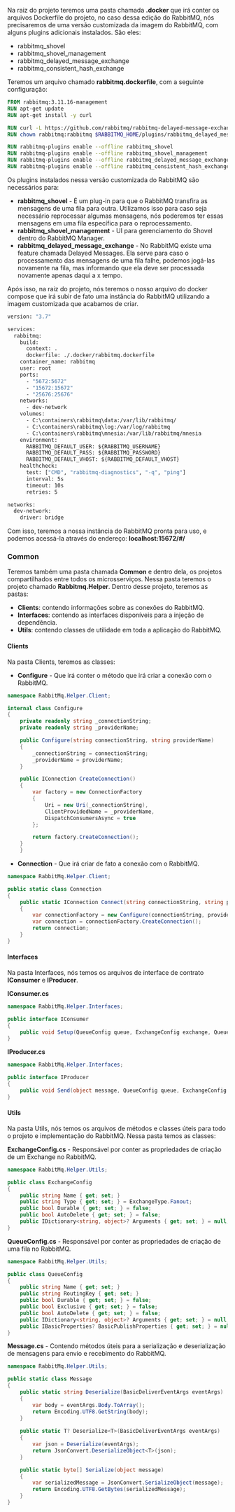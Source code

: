 Na raiz do projeto teremos uma pasta chamada **.docker** que irá conter os arquivos Dockerfile do projeto, no caso dessa edição do RabbitMQ, nós precisaremos de uma versão customizada da imagem do RabbitMQ, com alguns plugins adicionais instalados. São eles:

- rabbitmq_shovel
- rabbitmq_shovel_management
- rabbitmq_delayed_message_exchange
- rabbitmq_consistent_hash_exchange

Teremos um arquivo chamado **rabbitmq.dockerfile**, com a seguinte configuração:

```dockerfile
FROM rabbitmq:3.11.16-management
RUN apt-get update
RUN apt-get install -y curl

RUN curl -L https://github.com/rabbitmq/rabbitmq-delayed-message-exchange/releases/download/v3.12.0/rabbitmq_delayed_message_exchange-3.12.0.ez > $RABBITMQ_HOME/plugins/rabbitmq_delayed_message_exchange-3.12.0.ez
RUN chown rabbitmq:rabbitmq $RABBITMQ_HOME/plugins/rabbitmq_delayed_message_exchange-3.12.0.ez

RUN rabbitmq-plugins enable --offline rabbitmq_shovel
RUN rabbitmq-plugins enable --offline rabbitmq_shovel_management
RUN rabbitmq-plugins enable --offline rabbitmq_delayed_message_exchange
RUN rabbitmq-plugins enable --offline rabbitmq_consistent_hash_exchange
```

Os plugins instalados nessa versão customizada do RabbitMQ são necessários para:

- **rabbitmq_shovel** - É um plug-in para que o RabbitMQ transfira as mensagens de uma fila para outra. Utilizamos isso para caso seja necessário reprocessar algumas mensagens, nós poderemos ter essas mensagens em uma fila específica para o reprocessamento.
- **rabbitmq_shovel_management** - UI para gerenciamento do Shovel dentro do RabbitMQ Manager.
- **rabbitmq_delayed_message_exchange** - No RabbitMQ existe uma feature chamada Delayed Messages. Ela serve para caso o processamento das mensagens de uma fila falhe, podemos jogá-las novamente na fila, mas informando que ela deve ser processada novamente apenas daqui a x tempo.

Após isso, na raiz do projeto, nós teremos o nosso arquivo do docker compose que irá subir de fato uma instância do RabbitMQ utilizando a imagem customizada que acabamos de criar.


```dockerfile
version: "3.7"

services:
  rabbitmq:
    build:
      context: .
      dockerfile: ./.docker/rabbitmq.dockerfile
    container_name: rabbitmq
    user: root
    ports:
      - "5672:5672"
      - "15672:15672"
      - "25676:25676"
    networks:
      - dev-network
    volumes:
      - C:\containers\rabbitmq\data:/var/lib/rabbitmq/
      - C:\containers\rabbitmq\log:/var/log/rabbitmq
      - C:\containers\rabbitmq\mnesia:/var/lib/rabbitmq/mnesia
    environment:
      RABBITMQ_DEFAULT_USER: ${RABBITMQ_USERNAME}
      RABBITMQ_DEFAULT_PASS: ${RABBITMQ_PASSWORD}
      RABBITMQ_DEFAULT_VHOST: ${RABBITMQ_DEFAULT_VHOST}
    healthcheck:
      test: ["CMD", "rabbitmq-diagnostics", "-q", "ping"]
      interval: 5s
      timeout: 10s
      retries: 5

networks:
  dev-network:
    driver: bridge
```

Com isso, teremos a nossa instância do RabbitMQ pronta para uso, e podemos acessá-la através do endereço: **localhost:15672/#/**

### Common
Teremos também uma pasta chamada **Common** e dentro dela, os projetos compartilhados entre todos os microsserviços. Nessa pasta teremos o projeto chamado **Rabbitmq.Helper**. Dentro desse projeto, teremos as pastas:

- **Clients**: contendo informações sobre as conexões do RabbitMQ.
- **Interfaces**: contendo as interfaces disponíveis para a injeção de dependência.
- **Utils**: contendo classes de utilidade em toda a aplicação do RabbitMQ.

#### Clients
Na pasta Clients, teremos as classes:

- **Configure** - Que irá conter o método que irá criar a conexão com o RabbitMQ.

```C#
namespace RabbitMq.Helper.Client;

internal class Configure
{
	private readonly string _connectionString;
	private readonly string _providerName;

	public Configure(string connectionString, string providerName)
	{
		_connectionString = connectionString;
		_providerName = providerName;
	}

	public IConnection CreateConnection()
	{
		var factory = new ConnectionFactory
		{
			Uri = new Uri(_connectionString),
			ClientProvidedName = _providerName,
			DispatchConsumersAsync = true
		};

		return factory.CreateConnection();
	}
	}
```

- **Connection** - Que irá criar de fato a conexão com o RabbitMQ.

````C#
namespace RabbitMq.Helper.Client;

public static class Connection
{
	public static IConnection Connect(string connectionString, string providerName)
	{
		var connectionFactory = new Configure(connectionString, providerName);
		var connection = connectionFactory.CreateConnection();
		return connection;
	}
}
````

#### Interfaces
Na pasta Interfaces, nós temos os arquivos de interface de contrato **IConsumer** e **IProducer**.

**IConsumer.cs**

```C#
namespace RabbitMq.Helper.Interfaces;

public interface IConsumer
{
	public void Setup(QueueConfig queue, ExchangeConfig exchange, QueueConfig? deadLetterQueue = null, ExchangeConfig? deadLetterExchange = null);
}
```

**IProducer.cs**

```C#
namespace RabbitMq.Helper.Interfaces;

public interface IProducer
{
	public void Send(object message, QueueConfig queue, ExchangeConfig exchange, QueueConfig deadLetterQueue = null, ExchangeConfig deadLetterExchange = null);
}
```

#### Utils
Na pasta Utils, nós temos os arquivos de métodos e classes úteis para todo o projeto e implementação do RabbitMQ. Nessa pasta temos as classes:

**ExchangeConfig.cs** - Responsável por conter as propriedades de criação de um Exchange no RabbitMQ.

```C#
namespace RabbitMq.Helper.Utils;

public class ExchangeConfig
{
	public string Name { get; set; }
	public string Type { get; set; } = ExchangeType.Fanout;
	public bool Durable { get; set; } = false;
	public bool AutoDelete { get; set; } = false;
	public IDictionary<string, object>? Arguments { get; set; } = null;
}
```

**QueueConfig.cs** - Responsável por conter as propriedades de criação de uma fila no RabbitMQ.

```C#
namespace RabbitMq.Helper.Utils;

public class QueueConfig
{
    public string Name { get; set; }
    public string RoutingKey { get; set; }
    public bool Durable { get; set; } = false;
    public bool Exclusive { get; set; } = false;
    public bool AutoDelete { get; set; } = false;
    public IDictionary<string, object>? Arguments { get; set; } = null;
    public IBasicProperties? BasicPublishProperties { get; set; } = null;
}
```

**Message.cs** - Contendo métodos úteis para a serialização e deserialização de mensagens para envio e recebimento do RabbitMQ.

```C#
namespace RabbitMq.Helper.Utils;

public static class Message
{
    public static string Deserialize(BasicDeliverEventArgs eventArgs)
    {
        var body = eventArgs.Body.ToArray();
        return Encoding.UTF8.GetString(body);
    }
    
    public static T? Deserialize<T>(BasicDeliverEventArgs eventArgs)
    {
        var json = Deserialize(eventArgs);
        return JsonConvert.DeserializeObject<T>(json);
    }

    public static byte[] Serialize(object message)
    {
        var serializedMessage = JsonConvert.SerializeObject(message);
        return Encoding.UTF8.GetBytes(serializedMessage);
    }
}
```


